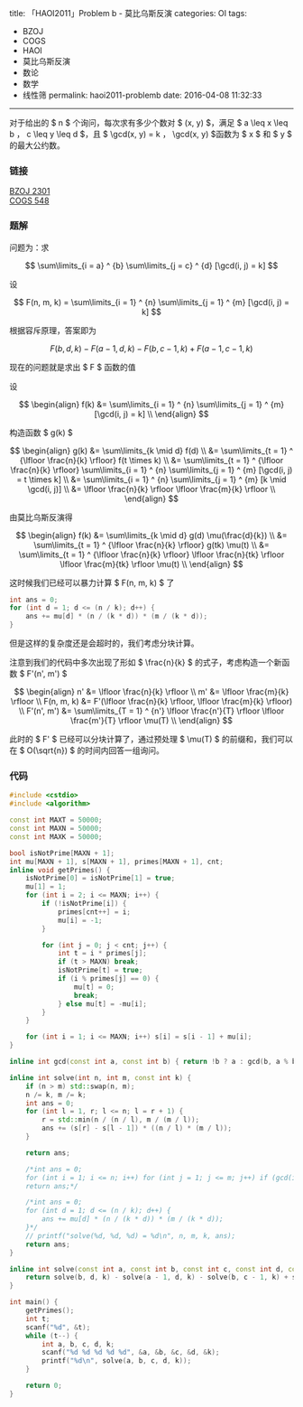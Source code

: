 title: 「HAOI2011」Problem b - 莫比乌斯反演
categories: OI
tags: 
  - BZOJ
  - COGS
  - HAOI
  - 莫比乌斯反演
  - 数论
  - 数学
  - 线性筛
permalink: haoi2011-problemb
date: 2016-04-08 11:32:33
---

对于给出的 $ n $ 个询问，每次求有多少个数对 $ (x, y) $，满足 $ a \leq x \leq b $，$ c \leq y \leq d $，且 $ \gcd(x, y) = k $，$ \gcd(x, y) $函数为 $ x $ 和 $ y $ 的最大公约数。

<!-- more -->

### 链接
[BZOJ 2301](http://www.lydsy.com/JudgeOnline/problem.php?id=2301)  
[COGS 548](http://cogs.top/cogs/problem/problem.php?pid=548)

### 题解
问题为：求

$$ \sum\limits_{i = a} ^ {b} \sum\limits_{j = c} ^ {d} [\gcd(i, j) = k] $$

设

$$ F(n, m, k) = \sum\limits_{i = 1} ^ {n} \sum\limits_{j = 1} ^ {m} [\gcd(i, j) = k] $$

根据容斥原理，答案即为

$$ F(b, d, k) - F(a - 1, d, k) - F(b, c - 1, k) + F(a - 1, c - 1, k) $$

现在的问题就是求出 $ F $ 函数的值

设

$$
\begin{align}
f(k) &= \sum\limits_{i = 1} ^ {n} \sum\limits_{j = 1} ^ {m} [\gcd(i, j) = k] \\
\end{align}
$$

构造函数 $ g(k) $

$$
\begin{align}
g(k) &= \sum\limits_{k \mid d} f(d) \\
&= \sum\limits_{t = 1} ^ {\lfloor \frac{n}{k} \rfloor} f(t \times k) \\
&= \sum\limits_{t = 1} ^ {\lfloor \frac{n}{k} \rfloor} \sum\limits_{i = 1} ^ {n} \sum\limits_{j = 1} ^ {m} [\gcd(i, j) = t \times k] \\
&= \sum\limits_{i = 1} ^ {n} \sum\limits_{j = 1} ^ {m} [k \mid \gcd(i, j)] \\
&= \lfloor \frac{n}{k} \rfloor \lfloor \frac{m}{k} \rfloor \\
\end{align}
$$

由莫比乌斯反演得

$$
\begin{align}
f(k) &= \sum\limits_{k \mid d} g(d) \mu(\frac{d}{k}) \\
&= \sum\limits_{t = 1} ^ {\lfloor \frac{n}{k} \rfloor} g(tk) \mu(t) \\
&= \sum\limits_{t = 1} ^ {\lfloor \frac{n}{k} \rfloor} \lfloor \frac{n}{tk} \rfloor \lfloor \frac{m}{tk} \rfloor \mu(t) \\
\end{align}
$$

这时候我们已经可以暴力计算 $ F(n, m, k) $ 了

```c++
int ans = 0;
for (int d = 1; d <= (n / k); d++) {
	ans += mu[d] * (n / (k * d)) * (m / (k * d));
}
```

但是这样的复杂度还是会超时的，我们考虑分块计算。

注意到我们的代码中多次出现了形如 $ \frac{n}{k} $ 的式子，考虑构造一个新函数 $ F'(n', m') $

$$
\begin{align}
n' &= \lfloor \frac{n}{k} \rfloor \\
m' &= \lfloor \frac{m}{k} \rfloor \\
F(n, m, k) &= F'(\lfloor \frac{n}{k} \rfloor, \lfloor \frac{m}{k} \rfloor) \\
F'(n', m') &= \sum\limits_{T = 1} ^ {n'} \lfloor \frac{n'}{T} \rfloor \lfloor \frac{m'}{T} \rfloor \mu(T) \\
\end{align}
$$

此时的 $ F' $ 已经可以分块计算了，通过预处理 $ \mu(T) $ 的前缀和，我们可以在 $ O(\sqrt{n}) $ 的时间内回答一组询问。

### 代码
```c++
#include <cstdio>
#include <algorithm>

const int MAXT = 50000;
const int MAXN = 50000;
const int MAXK = 50000;

bool isNotPrime[MAXN + 1];
int mu[MAXN + 1], s[MAXN + 1], primes[MAXN + 1], cnt;
inline void getPrimes() {
	isNotPrime[0] = isNotPrime[1] = true;
	mu[1] = 1;
	for (int i = 2; i <= MAXN; i++) {
		if (!isNotPrime[i]) {
			primes[cnt++] = i;
			mu[i] = -1;
		}

		for (int j = 0; j < cnt; j++) {
			int t = i * primes[j];
			if (t > MAXN) break;
			isNotPrime[t] = true;
			if (i % primes[j] == 0) {
				mu[t] = 0;
				break;
			} else mu[t] = -mu[i];
		}
	}

	for (int i = 1; i <= MAXN; i++) s[i] = s[i - 1] + mu[i];
}

inline int gcd(const int a, const int b) { return !b ? a : gcd(b, a % b); }

inline int solve(int n, int m, const int k) {
	if (n > m) std::swap(n, m);
	n /= k, m /= k;
	int ans = 0;
	for (int l = 1, r; l <= n; l = r + 1) {
		r = std::min(n / (n / l), m / (m / l));
		ans += (s[r] - s[l - 1]) * ((n / l) * (m / l));
	}

	return ans;

	/*int ans = 0;
	for (int i = 1; i <= n; i++) for (int j = 1; j <= m; j++) if (gcd(i, j) == k) ans++;
	return ans;*/

	/*int ans = 0;
	for (int d = 1; d <= (n / k); d++) {
		ans += mu[d] * (n / (k * d)) * (m / (k * d));
	}*/
	// printf("solve(%d, %d, %d) = %d\n", n, m, k, ans);
	return ans;
}

inline int solve(const int a, const int b, const int c, const int d, const int k) {
	return solve(b, d, k) - solve(a - 1, d, k) - solve(b, c - 1, k) + solve(a - 1, c - 1, k);
}

int main() {
	getPrimes();
	int t;
	scanf("%d", &t);
	while (t--) {
		int a, b, c, d, k;
		scanf("%d %d %d %d %d", &a, &b, &c, &d, &k);
		printf("%d\n", solve(a, b, c, d, k));
	}

	return 0;
}
```

